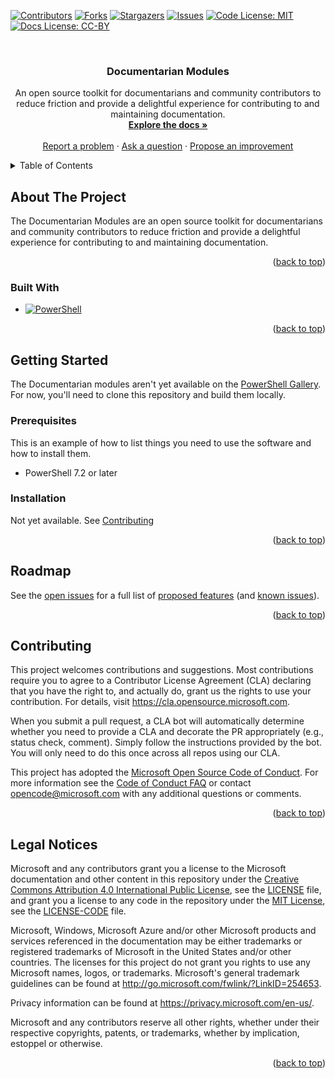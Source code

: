 <!-- markdownlint-disable MD041 MD033 MD034 -->
<!-- Enable navigation back to top of page -->
<a name="readme-top"></a>

<!-- PROJECT SHIELDS -->
[![Contributors][14]][contributors-url]
[![Forks][15]][forks-url]
[![Stargazers][17]][stars-url]
[![Issues][16]][issues-url]
[![Code License: MIT][12]][license-code-url]
[![Docs License: CC-BY][13]][license-docs-url]

<br />
<div align="center">
  <!--
  <a href="https://github.com/microsoft/Documentarian">
    <img src="images/logo.png" alt="Logo" width="80" height="80">
  </a>
  -->

  <h3 align="center">Documentarian Modules</h3>

  <p align="center">
    An open source toolkit for documentarians and community contributors to reduce friction and
    provide a delightful experience for contributing to and maintaining documentation.
    <br />
    <a href="https://github.com/microsoft/Documentarian"><strong>Explore the docs »</strong></a>
    <br />
    <br />
    <a href="https://github.com/microsoft/Documentarian/issues">Report a problem</a>
    ·
    <a href="https://github.com/microsoft/Documentarian/issues">Ask a question</a>
    ·
    <a href="https://github.com/microsoft/Documentarian/issues">Propose an improvement</a>
  </p>
</div>

<!-- TABLE OF CONTENTS -->
<details>
  <summary>Table of Contents</summary>
  <ol>
    <li>
      <a href="#about-the-project">About the project</a>
      <ul>
        <li><a href="#built-with">Built With</a></li>
      </ul>
    </li>
    <li>
      <a href="#getting-started">Getting Started</a>
      <ul>
        <li><a href="#prerequisites">Prerequisites</a></li>
        <li><a href="#installation">Installation</a></li>
      </ul>
    </li>
    <!-- <li><a href="#usage">Usage</a></li> -->
    <li><a href="#roadmap">Roadmap</a></li>
    <li><a href="#contributing">Contributing</a></li>
    <li><a href="#legal-notices">Legal Notices</a></li>
    <li><a href="#acknowledgments">Acknowledgments</a></li>
  </ol>
</details>

## About The Project

The Documentarian Modules are an open source toolkit for documentarians and community contributors
to reduce friction and provide a delightful experience for contributing to and maintaining
documentation.

<p align="right">(<a href="#readme-top">back to top</a>)</p>

### Built With

<!--
This section should list any major frameworks/libraries used to bootstrap your project. Leave any
add-ons/plugins for the acknowledgements section.
-->

- [![PowerShell][11]][pwsh-url]

<p align="right">(<a href="#readme-top">back to top</a>)</p>

## Getting Started

The Documentarian modules aren't yet available on the [PowerShell Gallery][22]. For now, you'll
need to clone this repository and build them locally.

### Prerequisites

This is an example of how to list things you need to use the software and how to install them.

- PowerShell 7.2 or later

### Installation

Not yet available. See [Contributing][01]

<p align="right">(<a href="#readme-top">back to top</a>)</p>

<!--
## Usage

Use this space to show useful examples of how a project can be used. Additional screenshots, code
examples and demos work well in this space. You may also link to more resources.

For more examples, please refer to the Documentation.

<p align="right">(<a href="#readme-top">back to top</a>)</p>
-->

## Roadmap

See the [open issues][06] for a full list of [proposed features][08] (and [known issues][07]).

<p align="right">(<a href="#readme-top">back to top</a>)</p>

## Contributing

<!-- vale off -->

This project welcomes contributions and suggestions. Most contributions require you to agree to a
Contributor License Agreement (CLA) declaring that you have the right to, and actually do, grant us
the rights to use your contribution. For details, visit https://cla.opensource.microsoft.com.

When you submit a pull request, a CLA bot will automatically determine whether you need to provide
a CLA and decorate the PR appropriately (e.g., status check, comment). Simply follow the
instructions provided by the bot. You will only need to do this once across all repos using our
CLA.

This project has adopted the [Microsoft Open Source Code of Conduct][19]. For more information see
the [Code of Conduct FAQ][20] or contact [opencode@microsoft.com][25] with any additional questions
or comments.

<!-- vale on -->

<p align="right">(<a href="#readme-top">back to top</a>)</p>

## Legal Notices

<!-- vale off -->

Microsoft and any contributors grant you a license to the Microsoft documentation and other content
in this repository under the [Creative Commons Attribution 4.0 International Public License][02],
see the [LICENSE][23] file, and grant you a license to any code in the repository under the
[MIT License][21], see the [LICENSE-CODE][24] file.

Microsoft, Windows, Microsoft Azure and/or other Microsoft products and services referenced in the
documentation may be either trademarks or registered trademarks of Microsoft in the United States
and/or other countries. The licenses for this project do not grant you rights to use any Microsoft
names, logos, or trademarks. Microsoft's general trademark guidelines can be found at
http://go.microsoft.com/fwlink/?LinkID=254653.

Privacy information can be found at https://privacy.microsoft.com/en-us/.

Microsoft and any contributors reserve all other rights, whether under their respective copyrights,
patents, or trademarks, whether by implication, estoppel or otherwise.

<!-- vale on -->

<p align="right">(<a href="#readme-top">back to top</a>)</p>

<!--
## Contact

<p align="right">(<a href="#readme-top">back to top</a>)</p>
-->

<!--
## Acknowledgments

<p align="right">(<a href="#readme-top">back to top</a>)</p>
-->

<!-- Shield Link References -->
[contributors-url]: https://github.com/microsoft/Documentarian/graphs/contributors
[forks-url]: https://github.com/microsoft/Documentarian/network/members
[stars-url]: https://github.com/microsoft/Documentarian/stargazers
[issues-url]: https://github.com/microsoft/Documentarian/issues
[license-code-url]: https://github.com/microsoft/Documentarian/blob/main/LICENSE-CODE
[license-docs-url]: https://github.com/microsoft/Documentarian/blob/main/LICENSE
[pwsh-url]: https://learn.microsoft.com/powershell
<!-- Link References -->
[01]: #contributing
[02]: https://creativecommons.org/licenses/by/4.0/legalcode
[06]: https://github.com/microsoft/Documentarian/issues
[07]: https://github.com/microsoft/Documentarian/labels/bug
[08]: https://github.com/microsoft/Documentarian/labels/enhancement
[11]: https://img.shields.io/badge/PowerShell-v7.2-blue?logo=powershell
[12]: https://img.shields.io/badge/License%20(Code)-MIT-green?style=for-the-badge
[13]: https://img.shields.io/badge/License%20(Docs)-CC--BY--4.0-green?style=for-the-badge
[14]: https://img.shields.io/github/contributors/microsoft/Documentarian?style=for-the-badge
[15]: https://img.shields.io/github/forks/microsoft/Documentarian.svg?style=for-the-badge
[16]: https://img.shields.io/github/issues/microsoft/Documentarian.svg?style=for-the-badge
[17]: https://img.shields.io/github/stars/microsoft/Documentarian.svg?style=for-the-badge
[19]: https://opensource.microsoft.com/codeofconduct/
[20]: https://opensource.microsoft.com/codeofconduct/faq/
[21]: https://opensource.org/licenses/MIT
[22]: https://powershellgallery.com
[23]: LICENSE
[24]: LICENSE-CODE
[25]: mailto:opencode@microsoft.com
